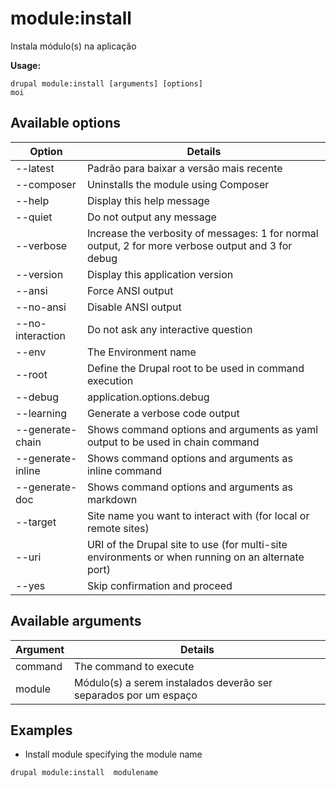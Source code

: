 # module:install
Instala módulo(s) na aplicação

**Usage:**
```
drupal module:install [arguments] [options]
moi
```

## Available options
Option | Details
-------|-------------
--latest | Padrão para baixar a versão mais recente
--composer | Uninstalls the module using Composer
--help | Display this help message
--quiet | Do not output any message
--verbose | Increase the verbosity of messages: 1 for normal output, 2 for more verbose output and 3 for debug
--version | Display this application version
--ansi | Force ANSI output
--no-ansi | Disable ANSI output
--no-interaction | Do not ask any interactive question
--env | The Environment name
--root | Define the Drupal root to be used in command execution
--debug | application.options.debug
--learning | Generate a verbose code output
--generate-chain | Shows command options and arguments as yaml output to be used in chain command
--generate-inline | Shows command options and arguments as inline command
--generate-doc | Shows command options and arguments as markdown
--target | Site name you want to interact with (for local or remote sites)
--uri | URI of the Drupal site to use (for multi-site environments or when running on an alternate port)
--yes | Skip confirmation and proceed

## Available arguments
Argument | Details
---------|-------------
command | The command to execute
module | Módulo(s) a serem instalados deverão ser separados por um espaço

## Examples
* Install module specifying the module name
```
drupal module:install  modulename
```
